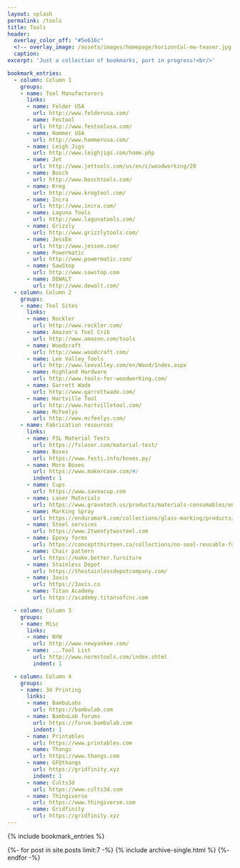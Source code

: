 ```yaml
---
layout: splash
permalink: /tools
title: Tools
header:
  overlay_color_off: "#5e616c"
  <!-- overlay_image: /assets/images/homepage/horizontal-mw-teaser.jpg -->
  caption:
excerpt: 'Just a collection of bookmarks, port in progress!<br/>'

bookmark_entries:
  - column: Column 1
    groups:
    - name: Tool Manufacturers
      links:
      - name: Felder USA
        url: http://www.felderusa.com/
      - name: Festool
        url: http://www.festoolusa.com/
      - name: Hammer USA
        url: http://www.hammerusa.com/
      - name: Leigh Jigs
        url: http://www.leighjigs.com/home.php
      - name: Jet
        url: http://www.jettools.com/us/en/c/woodworking/20
      - name: Bosch
        url: http://www.boschtools.com/
      - name: Kreg
        url: http://www.kregtool.com/
      - name: Incra
        url: http://www.incra.com/
      - name: Laguna Tools
        url: http://www.lagunatools.com/
      - name: Grizzly
        url: http://www.grizzlytools.com/
      - name: JessEm
        url: http://www.jessem.com/
      - name: Powermatic
        url: http://www.powermatic.com/
      - name: SawStop
        url: http://www.sawstop.com
      - name: DEWALT
        url: http://www.dewalt.com/
  - column: Column 2
    groups:
    - name: Tool Sites
      links:
      - name: Rockler
        url: http://www.rockler.com/
      - name: Amazon's Tool Crib
        url: http://www.amazon.com/tools
      - name: Woodcraft
        url: http://www.woodcraft.com/
      - name: Lee Valley Tools
        url: http://www.leevalley.com/en/Wood/Index.aspx
      - name: Highland Hardware
        url: http://www.tools-for-woodworking.com/
      - name: Garrett Wade
        url: http://www.garrettwade.com/
      - name: Hartville Tool
        url: http://www.hartvilletool.com/
      - name: McFeelys
        url: http://www.mcfeelys.com/
    - name: Fabrication resources
      links:
      - name: FSL Material Tests
        url: https://fslaser.com/material-test/
      - name: Boxes
        url: https://www.festi.info/boxes.py/
      - name: More Boxes
        url: https://www.makercase.com/#/
        indent: 1
      - name: Cups
        url: https://www.saveacup.com
      - name: Laser Materials
        url: https://www.gravotech.us/products/materials-consumables/engraving-materials
      - name: Marking Spray
        url: https://enduramark.com/collections/glass-marking/products/laser-marking-spray-can-charcoal-for-glass-ceramic
      - name: Steel services
        url: https://www.2twentytwosteel.com
      - name: Epoxy forms
        url: https://conceptthirteen.ca/collections/no-seal-reusable-form/products/no-seal-reusable-form-10-x-18-x-3
      - name: Chair pattern
        url: https://make.better.furniture
      - name: Stainless Depot
        url: https://thestainlessdepotcompany.com/
      - name: 3axis
        url: https://3axis.co
      - name: Titan Academy
        url: https://academy.titansofcnc.com

  - column: Column 3
    groups:
    - name: Misc
      links:
      - name: NYW
        url: http://www.newyankee.com/
      - name: ...Tool List
        url: http://www.normstools.com/index.shtml
        indent: 1

  - column: Column 4
    groups:
    - name: 3d Printing
      links:
      - name: BambuLabs
        url: https://bambulab.com
      - name: BambuLab forums
        url: https://forum.bambulab.com
        indent: 1
      - name: Printables
        url: https://www.printables.com
      - name: Thangs
        url: https://www.thangs.com
      - name: GF@thangs
        url: https://gridfinity.xyz
        indent: 1
      - name: Cults3d
        url: https://www.cults3d.com
      - name: Thingiverse
        url: https://www.thingiverse.com
      - name: Gridfinity
        url: https://gridfinity.xyz
---
```


{% include bookmark_entries %}

{%- for post in site.posts limit:7 -%}
  {% include archive-single.html %}
{%- endfor -%}

